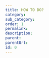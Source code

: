 ```yaml
---
title: HOW TO DO?
category:
sub_category:
order: 1
permalink:
description:
parent:
parentUrl:
id: 0
---
```

